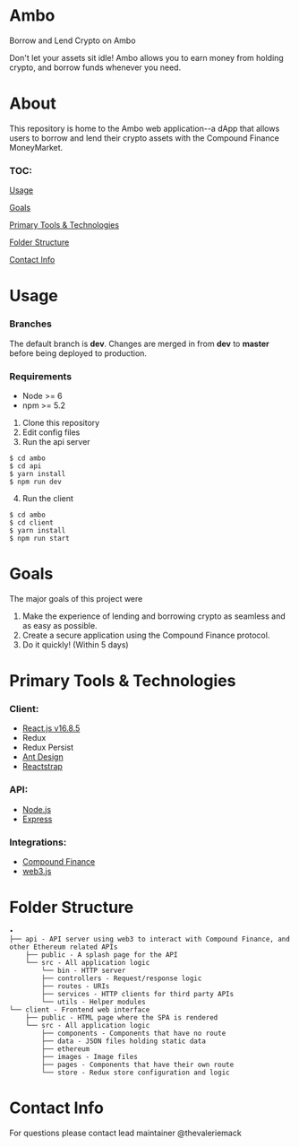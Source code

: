 # Ambo
Borrow and Lend Crypto on Ambo

Don't let your assets sit idle! Ambo allows you to earn money from holding crypto, and borrow funds whenever you need.

# About
This repository is home to the Ambo web application--a dApp that allows users to borrow and lend their crypto assets with the Compound Finance MoneyMarket.

### TOC:
[Usage](#usage)

[Goals](#goals)

[Primary Tools & Technologies](#primary%20tools%20%26%20technologies)

[Folder Structure](#folder%20structure)

[Contact Info](#contact%20info)

# Usage

### Branches
The default branch is __dev__.
Changes are merged in from __dev__ to __master__ before being deployed to production.

### Requirements

- Node >= 6
- npm >= 5.2

1. Clone this repository
1. Edit config files
1. Run the api server
```
$ cd ambo
$ cd api
$ yarn install
$ npm run dev
```
4. Run the client
```
$ cd ambo
$ cd client
$ yarn install
$ npm run start
```

# Goals

The major goals of this project were
1. Make the experience of lending and borrowing crypto as seamless and as easy as possible.
1. Create a secure application using the Compound Finance protocol.
1. Do it quickly! (Within 5 days)

# Primary Tools & Technologies

### Client:
- [React.js v16.8.5](https://reactjs.org/)
- Redux
- Redux Persist
- [Ant Design](https://ant.design/)
- [Reactstrap](https://reactstrap.github.io/)

### API:
- [Node.js](https://nodejs.org/)
- [Express](https://expressjs.com/)

### Integrations:
- [Compound Finance](https://compound.finance/)
- [web3.js](https://github.com/ethereum/web3.js/)

# Folder Structure

```
•
├── api - API server using web3 to interact with Compound Finance, and other Ethereum related APIs
    ├── public - A splash page for the API
    └── src - All application logic
        └── bin - HTTP server
        ├── controllers - Request/response logic
        ├── routes - URIs
        ├── services - HTTP clients for third party APIs
        └── utils - Helper modules
└── client - Frontend web interface
    ├── public - HTML page where the SPA is rendered
    └── src - All application logic
        ├── components - Components that have no route
        ├── data - JSON files holding static data
        ├── ethereum
        ├── images - Image files
        ├── pages - Components that have their own route
        └── store - Redux store configuration and logic
```

# Contact Info

For questions please contact lead maintainer @thevaleriemack
